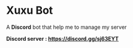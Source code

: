 # Xuxu Bot

A **Discord** bot that help me to manage my server

**Discord server : https://discord.gg/sj63EYT**

